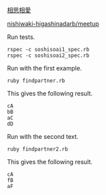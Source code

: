 [相思相愛](https://www.evernote.com/shard/s302/sh/81bf8429-c95e-43fb-aa75-b1e9aab4d162/aebadd79d04aed237beae278b58893c1)

[nishiwaki-higashinadarb/meetup](https://github.com/nishiwaki-higashinadarb/meetup/wiki/Programming-Dojo-2014.4.5)


Run tests.

    rspec -c soshisoai1_spec.rb
    rspec -c soshisoai2_spec.rb

Run with the first example.

    ruby findpartner.rb

This gives the following result.

    cA
    bB
    aC
    dD

Run with the second text.

    ruby findpartner2.rb

This gives the following result.

    cA
    fB
    aF



